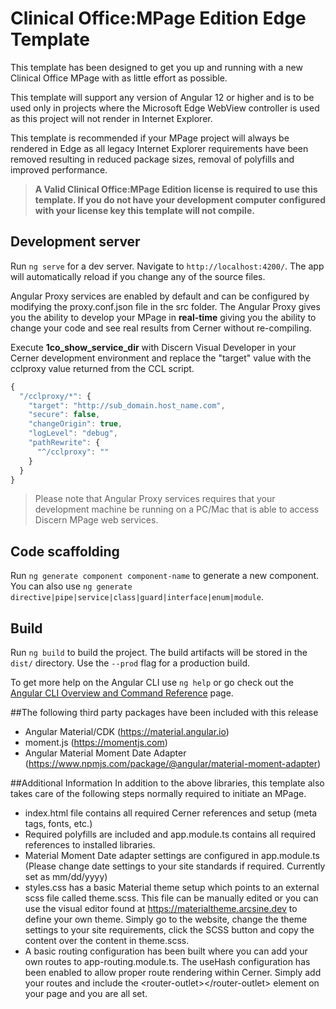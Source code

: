 # Clinical Office:MPage Edition Edge Template

This template has been designed to get you up and running with a new Clinical Office MPage
with as little effort as possible.

This template will support any version of Angular 12 or higher and is to be used only
in projects where the Microsoft Edge WebView controller is used as this project will not
render in Internet Explorer.

This template is recommended if your MPage project will always be rendered in Edge 
as all legacy Internet Explorer requirements have been removed resulting in reduced package
sizes, removal of polyfills and improved performance.

>**A Valid Clinical Office:MPage Edition license is required to use this template.
> If you do not have your development computer configured with your license key
> this template will not compile.**

## Development server

Run `ng serve` for a dev server. Navigate to `http://localhost:4200/`. The app will automatically
reload if you change any of the source files.

Angular Proxy services are enabled by default and can be configured by modifying the
proxy.conf.json file in the src folder. The Angular Proxy gives you the ability to
develop your MPage in **real-time** giving you the ability to change your code and
see real results from Cerner without re-compiling.

Execute **1co_show_service_dir** with Discern Visual Developer in your Cerner development
environment and replace the "target" value with the cclproxy value returned from the CCL script.

```JavaScript
{
  "/cclproxy/*": {
    "target": "http://sub_domain.host_name.com",
    "secure": false,
    "changeOrigin": true,
    "logLevel": "debug",
    "pathRewrite": {
      "^/cclproxy": ""
    }
  }
}
```
>Please note that Angular Proxy services requires that your development machine be
> running on a PC/Mac that is able to access Discern MPage web services.

## Code scaffolding

Run `ng generate component component-name` to generate a new component. You can also use `ng generate directive|pipe|service|class|guard|interface|enum|module`.

## Build

Run `ng build` to build the project. The build artifacts will be stored in the `dist/` directory. Use the `--prod` flag for a production build.

To get more help on the Angular CLI use `ng help` or go check out the [Angular CLI Overview and Command Reference](https://angular.io/cli) page.

##The following third party packages have been included with this release
* Angular Material/CDK (https://material.angular.io)
* moment.js (https://momentjs.com)
* Angular Material Moment Date Adapter (https://www.npmjs.com/package/@angular/material-moment-adapter)

##Additional Information
In addition to the above libraries, this template also takes care of the following steps
normally required to initiate an MPage.

* index.html file contains all required Cerner references and setup (meta tags, fonts, etc.)
* Required polyfills are included and app.module.ts contains all required references to installed libraries.
* Material Moment Date adapter settings are configured in app.module.ts (Please change date settings to your site standards if required. Currently set as mm/dd/yyyy)
* styles.css has a basic Material theme setup which points to an external scss file called theme.scss. This
  file can be manually edited or you can use the visual editor found at https://materialtheme.arcsine.dev
  to define your own theme. Simply go to the website, change the theme settings to your site requirements, click the SCSS button
  and copy the content over the content in theme.scss.
* A basic routing configuration has been built where you can add your own routes to app-routing.module.ts. The
  useHash configuration has been enabled to allow proper route rendering within Cerner. Simply add your routes and
  include the &lt;router-outlet&gt;&lt;/router-outlet&gt; element on your page and you are all set.
